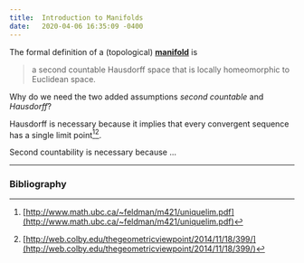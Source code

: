 ```yaml
---
title:  Introduction to Manifolds
date:   2020-04-06 16:35:09 -0400
---
```


The formal definition of a (topological) [**manifold**](https://en.wikipedia.org/wiki/Manifold#Mathematical_definition) is
> a second countable Hausdorff space that is locally homeomorphic to Euclidean space.

Why do we need the two added assumptions *second countable* and *Hausdorff*?

Hausdorff is necessary because it implies that every convergent sequence has a single limit point[^1][^2].

Second countability is necessary because ...

---
### Bibliography
[^1]: [http://www.math.ubc.ca/~feldman/m421/uniquelim.pdf](http://www.math.ubc.ca/~feldman/m421/uniquelim.pdf)
[^2]: [http://web.colby.edu/thegeometricviewpoint/2014/11/18/399/](http://web.colby.edu/thegeometricviewpoint/2014/11/18/399/)
